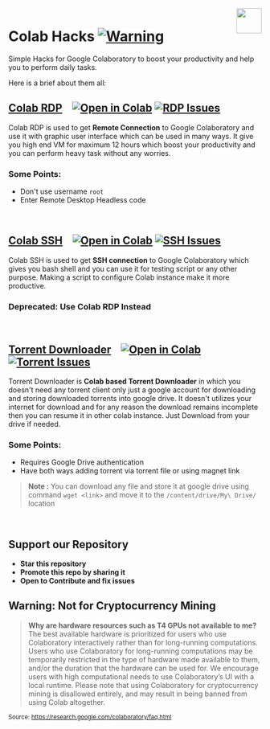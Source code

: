 <img src="https://avatars.githubusercontent.com/u/33864995?s=460&u=4e7305e30bf9e91fd2563927870c9d63f7fc9cdc&v=4" align="right" height="50" width="50"/>

# Colab Hacks [![Warning][Warning]](#Warning-Not-for-Cryptocurrency-Mining)
Simple Hacks for Google Colaboratory to boost your productivity and help you to perform daily tasks.

Here is a brief about them all:


## [Colab RDP](Colab_RDP/Colab_RDP.ipynb) &nbsp;&nbsp; [![Open in Colab][Colab Badge]][RDP Notebook] [![RDP Issues][RDP Issues]](https://github.com/mrX04/Mrx04-Colab/issues/labels/Colab_RDP)

Colab RDP is used to get **Remote Connection** to Google Colaboratory and use it with graphic user interface which can be used in many ways. It give you high end VM for maximum 12 hours which boost your productivity and you can perform heavy task without any worries.

### **Some Points:**
 - Don't use username `root`
 - Enter Remote Desktop Headless code

<br />

## [Colab SSH](Colab%20SSH/Colab%20SSH.ipynb) &nbsp;&nbsp; [![Open in Colab][Colab Badge]][SSH Notebook] [![SSH Issues][SSH Issues]](https://github.com/mrX04/Mrx04-Colab/issues/labels/Colab%20SSH)
Colab SSH is used to get **SSH connection** to Google Colaboratory which gives you bash shell and you can use it for testing script or any other purpose. Making a script to configure Colab instance make it more productive.

### **Deprecated: Use Colab RDP Instead**

<br />

## [Torrent Downloader](Torrent%20Downloader/Torrent%20Downloader.ipynb) &nbsp;&nbsp; [![Open in Colab][Colab Badge]][Torrent Notebook] [![Torrent Issues][Torrent Issues]](https://github.com/mrX04/Mrx04-Colab/issues/labels/Torrent%20Downloader)
Torrent Downloader is **Colab based Torrent Downloader** in which you doesn't need any torrent client only just a google account for downloading and storing downloaded torrents into google drive. It doesn't utilizes your internet for download and for any reason the download remains incomplete then you can resume it in other colab instance. Just Download from your drive if needed.

### **Some Points:**
 - Requires Google Drive authentication
 - Have both ways adding torrent via torrent file or using magnet link
 > **Note :** You can download any file and store it at google drive using command `wget <link>` and move it to the `/content/drive/My\ Drive/` location 

<br />

## Support our Repository
 - **Star this repository**
 - **Promote this repo by sharing it**
 - **Open to Contribute and fix issues**

## Warning: Not for Cryptocurrency Mining
> **Why are hardware resources such as T4 GPUs not available to me?**
The best available hardware is prioritized for users who use Colaboratory interactively rather than for long-running computations. Users who use Colaboratory for long-running computations may be temporarily restricted in the type of hardware made available to them, and/or the duration that the hardware can be used for. We encourage users with high computational needs to use Colaboratory’s UI with a local runtime.
Please note that using Colaboratory for cryptocurrency mining is disallowed entirely, and may result in being banned from using Colab altogether.

<sub>Source: https://research.google.com/colaboratory/faq.html</sub>

[Colab Badge]:          https://colab.research.google.com/assets/colab-badge.svg
[License-Badge]:        https://img.shields.io/badge/License-MIT-blue.svg
[RDP Issues]:           https://img.shields.io/github/issues/mrX04/Mrx04-Colab/Colab%20RDP?label=Issues
[RDP Notebook]:         https://colab.research.google.com/github/mrX04/Mrx04-Colab/blob/master/Colab%20RDP/Colab%20RDP.ipynb
[SSH Issues]:           https://img.shields.io/github/issues/mrX04/Mrx04-Colab/Colab%20SSH?label=Issues
[SSH Notebook]:         https://colab.research.google.com/github/mrX04/Mrx04-Colab/blob/master/Colab%20SSH/Colab%20SSH.ipynb
[Torrent Issues]:       https://img.shields.io/github/issues/mrX04/Mrx04-Colab/Torrent%20Downloader?label=Issues
[Torrent Notebook]:     https://colab.research.google.com/github/mrX04/Mrx04-Colab/blob/master/Torrent%20Downloader/Torrent%20Downloader.ipynb
[Warning]:              https://img.shields.io/badge/Warning-red
